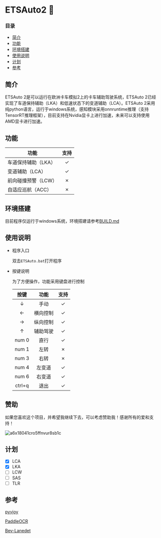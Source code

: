 # ETSAuto2 🚚
### 目录
+ [简介](#简介)
+ [功能](#功能)
+ [环境搭建](#环境搭建)
+ [使用说明](#使用说明)
+ [计划](#计划)
+ [参考](#参考)

## 简介
ETSAuto 2是可以运行在欧洲卡车模拟2上的卡车辅助驾驶系统，ETSAuto 2已经实现了车道保持辅助（LKA）和低速状态下的变道辅助（LCA）。ETSAuto 2采用纯python语言，运行于windows系统，感知模块采用onnruntime推理（支持TensorRT推理框架），目前支持在Nvidia显卡上进行加速，未来可以支持使用AMD显卡进行加速。

## 功能
| 功能               | 支持  |
| ---                | :---: |
| 车道保持辅助（LKA） | ✓     |
| 变道辅助（LCA）     | ✓    |
| 前向碰撞预警（LCW） | ✗    |
| 自适应巡航（ACC）   | ✗    |

## 环境搭建
目前程序仅运行于windows系统，环境搭建请参考[BUILD.md](https://github.com/Yutong-gannis/ETSAuto/blob/v2.0dev/BUILD.md)

## 使用说明
+ 程序入口
  
  双击`ETSAuto.bat`打开程序

+ 按键说明

  为了方便操作，功能采用键盘进行控制

  | 按键   | 功能     | 支持  |
  | :---:  | :---:    | :---: |
  | &darr; | 手动     | ✓     |
  | &larr; | 横向控制 | ✓     |
  | &rarr; | 纵向控制 | ✓     |
  | &uarr; | 辅助驾驶 | ✓     |
  | num 0  | 直行     | ✓     |
  | num 1  | 左转     | ✗     |
  | num 3  | 右转     | ✗     |
  | num 4  | 左变道   | ✓     |
  | num 6  | 右变道   | ✓     |
  | ctrl+q | 退出     | ✓     |



## 赞助
如果您喜欢这个项目，并希望我继续下去，可以考虑赞助我！感谢所有的爱和支持！

![a6x18041cro5ffnvur8sb1c](https://github.com/Yutong-gannis/ETSAuto/assets/69740611/11d36472-3cfa-42bc-b8ef-f71576f872c7)

## 计划
- [x] LCA
- [x] LKA
- [ ] LCW
- [ ] SAS
- [ ] TLR

## 参考
[pyvjoy](https://github.com/tidzo/pyvjoy)

[PaddleOCR](https://github.com/PaddlePaddle/PaddleOCR)

[Bev-Lanedet](https://github.com/gigo-team/bev_lane_det)
